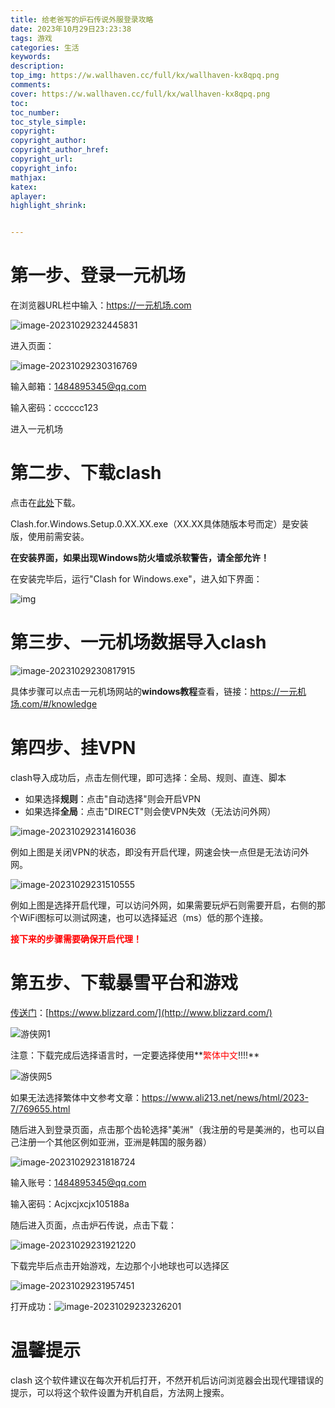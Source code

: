 ```yaml
---
title: 给老爸写的炉石传说外服登录攻略
date: 2023年10月29日23:23:38
tags: 游戏
categories: 生活
keywords:
description:
top_img: https://w.wallhaven.cc/full/kx/wallhaven-kx8qpq.png
comments:
cover: https://w.wallhaven.cc/full/kx/wallhaven-kx8qpq.png
toc:
toc_number:
toc_style_simple:
copyright:
copyright_author:
copyright_author_href:
copyright_url:
copyright_info:
mathjax:
katex:
aplayer:
highlight_shrink:


---
```


<meta name="referrer" content="no-referrer"/>

# 第一步、登录一元机场

在浏览器URL栏中输入：https://一元机场.com

![image-20231029232445831](https://typora-md-bucket.oss-cn-beijing.aliyuncs.com/image-20231029232445831.png)

进入页面：

![image-20231029230316769](https://typora-md-bucket.oss-cn-beijing.aliyuncs.com/image-20231029230316769.png)

输入邮箱：1484895345@qq.com

输入密码：cccccc123

进入一元机场

# 第二步、下载clash

点击在[此处](https://github.com/Fndroid/clash_for_windows_pkg/releases/download/0.20.35/Clash.for.Windows.Setup.0.20.35.exe)下载。

Clash.for.Windows.Setup.0.XX.XX.exe（XX.XX具体随版本号而定）是安装版，使用前需安装。

**在安装界面，如果出现Windows防火墙或杀软警告，请全部允许！**

在安装完毕后，运行"Clash for Windows.exe"，进入如下界面：

![img](https://xn--4gq62f52gdss.com/img/win/img1.png)

# 第三步、一元机场数据导入clash

![image-20231029230817915](https://typora-md-bucket.oss-cn-beijing.aliyuncs.com/image-20231029230817915.png)

具体步骤可以点击一元机场网站的**windows教程**查看，链接：https://一元机场.com/#/knowledge

# 第四步、挂VPN

clash导入成功后，点击左侧代理，即可选择：全局、规则、直连、脚本

- 如果选择**规则**：点击"自动选择"则会开启VPN
- 如果选择**全局**：点击"DIRECT"则会使VPN失效（无法访问外网）

![image-20231029231416036](https://typora-md-bucket.oss-cn-beijing.aliyuncs.com/image-20231029231416036.png)

例如上图是关闭VPN的状态，即没有开启代理，网速会快一点但是无法访问外网。

![image-20231029231510555](https://typora-md-bucket.oss-cn-beijing.aliyuncs.com/image-20231029231510555.png)

例如上图是选择开启代理，可以访问外网，如果需要玩炉石则需要开启，右侧的那个WiFi图标可以测试网速，也可以选择延迟（ms）低的那个连接。

**<font color='red'>接下来的步骤需要确保开启代理！</font>**

# 第五步、下载暴雪平台和游戏

[传送门](https://ali213.fhyx.hk/item/1243.html?f=youxia)：[https://www.blizzard.com/](http://www.blizzard.com/)

![游侠网1](https://img2.ali213.net/picfile/News/2023/07/19/584_2023071953130540.png)

注意：下载完成后选择语言时，一定要选择使用**<font color='red'>繁体中文</font>!!!!**

![游侠网5](https://img2.ali213.net/picfile/News/2023/07/19/584_2023071953130158.png)

如果无法选择繁体中文参考文章：https://www.ali213.net/news/html/2023-7/769655.html

随后进入到登录页面，点击那个齿轮选择"美洲"（我注册的号是美洲的，也可以自己注册一个其他区例如亚洲，亚洲是韩国的服务器）

![image-20231029231818724](https://typora-md-bucket.oss-cn-beijing.aliyuncs.com/image-20231029231818724.png)

输入账号：1484895345@qq.com

输入密码：Acjxcjxcjx105188a

随后进入页面，点击炉石传说，点击下载：

![image-20231029231921220](https://typora-md-bucket.oss-cn-beijing.aliyuncs.com/image-20231029231921220.png)

下载完毕后点击开始游戏，左边那个小地球也可以选择区

![image-20231029231957451](https://typora-md-bucket.oss-cn-beijing.aliyuncs.com/image-20231029231958315.png)

打开成功：![image-20231029232326201](https://typora-md-bucket.oss-cn-beijing.aliyuncs.com/image-20231029232327243.png)



# 温馨提示

clash 这个软件建议在每次开机后打开，不然开机后访问浏览器会出现代理错误的提示，可以将这个软件设置为开机自启，方法网上搜索。



